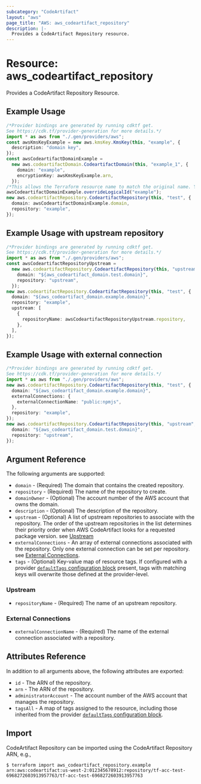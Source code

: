 ```yaml
---
subcategory: "CodeArtifact"
layout: "aws"
page_title: "AWS: aws_codeartifact_repository"
description: |-
  Provides a CodeArtifact Repository resource.
---
```


# Resource: aws\_codeartifact\_repository

Provides a CodeArtifact Repository Resource.

## Example Usage

```typescript
/*Provider bindings are generated by running cdktf get.
See https://cdk.tf/provider-generation for more details.*/
import * as aws from "./.gen/providers/aws";
const awsKmsKeyExample = new aws.kmsKey.KmsKey(this, "example", {
  description: "domain key",
});
const awsCodeartifactDomainExample =
  new aws.codeartifactDomain.CodeartifactDomain(this, "example_1", {
    domain: "example",
    encryptionKey: awsKmsKeyExample.arn,
  });
/*This allows the Terraform resource name to match the original name. You can remove the call if you don't need them to match.*/
awsCodeartifactDomainExample.overrideLogicalId("example");
new aws.codeartifactRepository.CodeartifactRepository(this, "test", {
  domain: awsCodeartifactDomainExample.domain,
  repository: "example",
});

```

## Example Usage with upstream repository

```typescript
/*Provider bindings are generated by running cdktf get.
See https://cdk.tf/provider-generation for more details.*/
import * as aws from "./.gen/providers/aws";
const awsCodeartifactRepositoryUpstream =
  new aws.codeartifactRepository.CodeartifactRepository(this, "upstream", {
    domain: "${aws_codeartifact_domain.test.domain}",
    repository: "upstream",
  });
new aws.codeartifactRepository.CodeartifactRepository(this, "test", {
  domain: "${aws_codeartifact_domain.example.domain}",
  repository: "example",
  upstream: [
    {
      repositoryName: awsCodeartifactRepositoryUpstream.repository,
    },
  ],
});

```

## Example Usage with external connection

```typescript
/*Provider bindings are generated by running cdktf get.
See https://cdk.tf/provider-generation for more details.*/
import * as aws from "./.gen/providers/aws";
new aws.codeartifactRepository.CodeartifactRepository(this, "test", {
  domain: "${aws_codeartifact_domain.example.domain}",
  externalConnections: {
    externalConnectionName: "public:npmjs",
  },
  repository: "example",
});
new aws.codeartifactRepository.CodeartifactRepository(this, "upstream", {
  domain: "${aws_codeartifact_domain.test.domain}",
  repository: "upstream",
});

```

## Argument Reference

The following arguments are supported:

* `domain` - (Required) The domain that contains the created repository.
* `repository` - (Required) The name of the repository to create.
* `domainOwner` - (Optional) The account number of the AWS account that owns the domain.
* `description` - (Optional) The description of the repository.
* `upstream` - (Optional) A list of upstream repositories to associate with the repository. The order of the upstream repositories in the list determines their priority order when AWS CodeArtifact looks for a requested package version. see [Upstream](#upstream)
* `externalConnections` - An array of external connections associated with the repository. Only one external connection can be set per repository. see [External Connections](#external-connections).
* `tags` - (Optional) Key-value map of resource tags. If configured with a provider [`defaultTags` configuration block](https://registry.terraform.io/providers/hashicorp/aws/latest/docs#default_tags-configuration-block) present, tags with matching keys will overwrite those defined at the provider-level.

### Upstream

* `repositoryName` - (Required) The name of an upstream repository.

### External Connections

* `externalConnectionName` - (Required) The name of the external connection associated with a repository.

## Attributes Reference

In addition to all arguments above, the following attributes are exported:

* `id` - The ARN of the repository.
* `arn` - The ARN of the repository.
* `administratorAccount` - The account number of the AWS account that manages the repository.
* `tagsAll` - A map of tags assigned to the resource, including those inherited from the provider [`defaultTags` configuration block](https://registry.terraform.io/providers/hashicorp/aws/latest/docs#default_tags-configuration-block).

## Import

CodeArtifact Repository can be imported using the CodeArtifact Repository ARN, e.g.,

```console
$ terraform import aws_codeartifact_repository.example arn:aws:codeartifact:us-west-2:012345678912:repository/tf-acc-test-6968272603913957763/tf-acc-test-6968272603913957763
```
